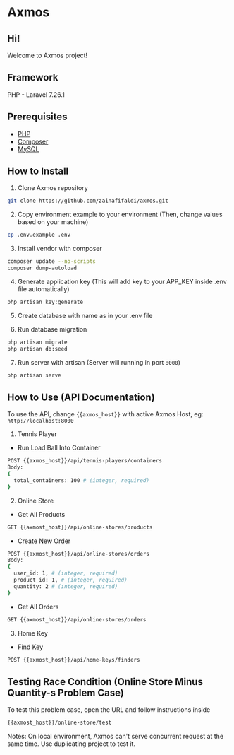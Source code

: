 # Axmos

## Hi!
Welcome to Axmos project!

## Framework
PHP - Laravel 7.26.1

## Prerequisites
- [PHP](https://www.php.net/downloads.php)
- [Composer](https://getcomposer.org/)
- [MySQL](https://www.mysql.com/)

## How to Install
1. Clone Axmos repository
``` sh
git clone https://github.com/zainafifaldi/axmos.git
```

2. Copy environment example to your environment (Then, change values based on your machine)
``` sh
cp .env.example .env
```

3. Install vendor with composer
``` sh
composer update --no-scripts
composer dump-autoload
```

4. Generate application key (This will add key to your APP_KEY inside .env file automatically)
``` sh
php artisan key:generate
```

5. Create database with name as in your .env file

6. Run database migration
``` sh
php artisan migrate
php artisan db:seed
```

7. Run server with artisan (Server will running in port `8000`)
``` sh
php artisan serve
```

## How to Use (API Documentation)
To use the API, change `{{axmos_host}}` with active Axmos Host, eg: `http://localhost:8000`
1. Tennis Player
* Run Load Ball Into Container
``` sh
POST {{axmos_host}}/api/tennis-players/containers
Body:
{
  total_containers: 100 # (integer, required)
}
```

2. Online Store
* Get All Products
``` sh
GET {{axmost_host}}/api/online-stores/products
```

* Create New Order
``` sh
POST {{axmost_host}}/api/online-stores/orders
Body:
{
  user_id: 1, # (integer, required)
  product_id: 1, # (integer, required)
  quantity: 2 # (integer, required)
}
```

* Get All Orders
``` sh
GET {{axmost_host}}/api/online-stores/orders
```

3. Home Key
* Find Key
``` sh
POST {{axmost_host}}/api/home-keys/finders
```

## Testing Race Condition (Online Store Minus Quantity-s Problem Case)
To test this problem case, open the URL and follow instructions inside
``` sh
{{axmost_host}}/online-store/test
```
Notes: On local environment, Axmos can't serve concurrent request at the same time. Use duplicating project to test it.
